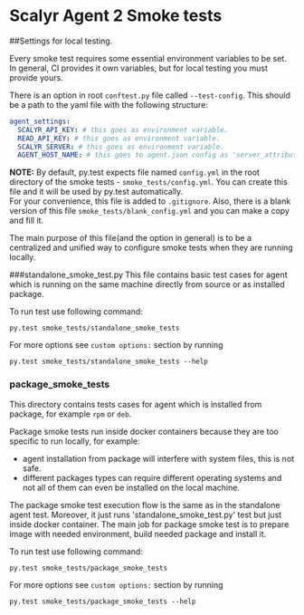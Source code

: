 Scalyr Agent 2 Smoke tests
=================================

##Settings for local testing.

Every smoke test requires some essential environment variables to be set.
In general, CI provides it own variables, but for local testing you must provide yours.

There is an option in root `conftest.py` file called `--test-config`.
This should be a path to the yaml file with the following structure:

```yaml
agent_settings:
  SCALYR_API_KEY: # this goes as environment variable.
  READ_API_KEY: # this goes as environment variable.
  SCALYR_SERVER: # this goes as environment variable.
  AGENT_HOST_NAME: # this goes to agent.json config as 'server_attributes.serverHost'
```

**NOTE:** By default, py.test expects file named `config.yml` in the root directory of the smoke tests - `smoke_tests/config.yml`.
 You can create this file and it will be used by py.test automatically.\
For your convenience, this file is added to `.gitignore`.
 Also, there is a blank version of this file `smoke_tests/blank_config.yml` and you can make a copy and fill it.

The main purpose of this file(and the option in general) is to be a centralized and unified way to configure smoke tests
when they are running locally.


###standalone_smoke_test.py
This file contains basic test cases for agent which is running on the same machine
directly from source or as installed package.


To run test use following command:
```
py.test smoke_tests/standalone_smoke_tests
```

For more options see `custom options:` section by running

```
py.test smoke_tests/standalone_smoke_tests --help
```

### package_smoke_tests
This directory contains tests cases for agent which is installed from package, for example `rpm` or `deb`.

Package smoke tests run inside docker containers because they are too specific to run locally, for example:
- agent installation from package will interfere with system files, this is not safe.
- different packages types can require different operating systems and not all of them can even be installed
on the local machine.

The package smoke test execution flow is the same as in the standalone agent test.
Moreover, it just runs 'standalone_smoke_test.py' test but just inside docker container.
The main job for package smoke test is to prepare image with needed environment, build needed package and install it.

To run test use following command:
```
py.test smoke_tests/package_smoke_tests
```

For more options see `custom options:` section by running

```
py.test smoke_tests/package_smoke_tests --help
```
